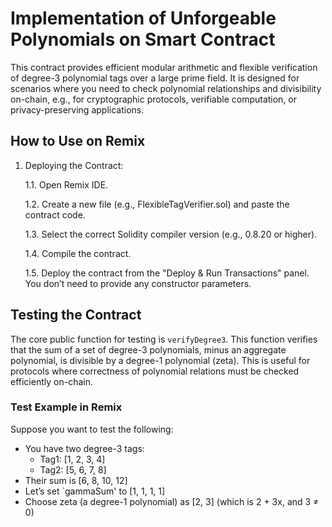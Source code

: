 # Implementation of Unforgeable Polynomials on Smart Contract


This contract provides efficient modular arithmetic and flexible verification of degree-3 polynomial tags over a large prime field. It is designed for scenarios where you need to check polynomial relationships and divisibility on-chain, e.g., for cryptographic protocols, verifiable computation, or privacy-preserving applications.


## How to Use on Remix

1. Deploying the Contract:
   
   1.1. Open Remix IDE.
   
   1.2. Create a new file (e.g., FlexibleTagVerifier.sol) and paste the contract code.
   
   1.3. Select the correct Solidity compiler version (e.g., 0.8.20 or higher).
   
   1.4. Compile the contract.

   1.5. Deploy the contract from the "Deploy & Run Transactions" panel. You don’t need to provide any constructor parameters.


## Testing the Contract

The core public function for testing is `verifyDegree3`. This function verifies that the sum of a set of degree-3 polynomials, minus an aggregate polynomial, is divisible by a degree-1 polynomial (zeta). This is useful for protocols where correctness of polynomial relations must be checked efficiently on-chain.


### Test Example in Remix

Suppose you want to test the following:

* You have two degree-3 tags:
   * Tag1: [1, 2, 3, 4]
   * Tag2: [5, 6, 7, 8]
* Their sum is [6, 8, 10, 12]
* Let’s set `gammaSum' to [1, 1, 1, 1]
* Choose zeta (a degree-1 polynomial) as [2, 3] (which is 2 + 3x, and 3 ≠ 0)
